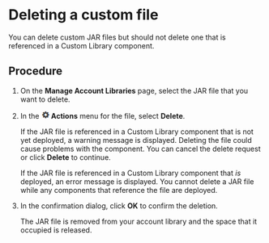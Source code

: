 # Deleting a custom file 

<head>
  <meta name="guidename" content="Platform"/>
  <meta name="context" content="GUID-1d11ee82-395b-44fb-a769-de5cf70faa74"/>
</head>


You can delete custom JAR files but should not delete one that is referenced in a Custom Library component.

## Procedure

1.  On the **Manage Account Libraries** page, select the JAR file that you want to delete.

2.  In the **![Gear or Actions icon](Images/main-ic-gear-black-16_cdde83e4-a176-436a-86ca-1fe4937e3085.jpg) Actions** menu for the file, select **Delete**.

    If the JAR file is referenced in a Custom Library component that is not yet deployed, a warning message is displayed. Deleting the file could cause problems with the component. You can cancel the delete request or click **Delete** to continue.

    If the JAR file is referenced in a Custom Library component that *is* deployed, an error message is displayed. You cannot delete a JAR file while any components that reference the file are deployed.

3.  In the confirmation dialog, click **OK** to confirm the deletion.

    The JAR file is removed from your account library and the space that it occupied is released.